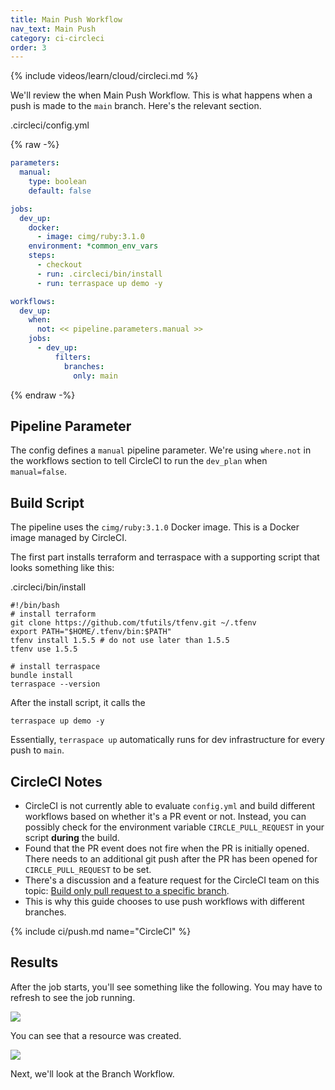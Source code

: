 ```yaml
---
title: Main Push Workflow
nav_text: Main Push
category: ci-circleci
order: 3
---
```


{% include videos/learn/cloud/circleci.md %}

We'll review the when Main Push Workflow. This is what happens when a push is made to the `main` branch. Here's the relevant section.

.circleci/config.yml

{% raw -%}
```yaml
parameters:
  manual:
    type: boolean
    default: false

jobs:
  dev_up:
    docker:
      - image: cimg/ruby:3.1.0
    environment: *common_env_vars
    steps:
      - checkout
      - run: .circleci/bin/install
      - run: terraspace up demo -y

workflows:
  dev_up:
    when:
      not: << pipeline.parameters.manual >>
    jobs:
      - dev_up:
          filters:
            branches:
              only: main
```
{% endraw -%}

## Pipeline Parameter

The config defines a `manual` pipeline parameter. We're using `where.not` in the workflows section to tell CircleCI to run the `dev_plan` when `manual=false`.

## Build Script

The pipeline uses the `cimg/ruby:3.1.0` Docker image. This is a Docker image managed by CircleCI.

The first part installs terraform and terraspace with a supporting script that looks something like this:

.circleci/bin/install

    #!/bin/bash
    # install terraform
    git clone https://github.com/tfutils/tfenv.git ~/.tfenv
    export PATH="$HOME/.tfenv/bin:$PATH"
    tfenv install 1.5.5 # do not use later than 1.5.5
    tfenv use 1.5.5

    # install terraspace
    bundle install
    terraspace --version

After the install script, it calls the

    terraspace up demo -y

Essentially, `terraspace up` automatically runs for dev infrastructure for every push to `main`.

## CircleCI Notes

* CircleCI is not currently able to evaluate `config.yml` and build different workflows based on whether it's a PR event or not. Instead, you can possibly check for the environment variable `CIRCLE_PULL_REQUEST` in your script **during** the build.
* Found that the PR event does not fire when the PR is initially opened. There needs to an additional git push after the PR has been opened for `CIRCLE_PULL_REQUEST` to be set.
* There's a discussion and a feature request for the CircleCI team on this topic: [Build only pull request to a specific branch](https://discuss.circleci.com/t/build-only-pull-request-to-a-specific-branch/903).
* This is why this guide chooses to use push workflows with different branches.

{% include ci/push.md name="CircleCI" %}

## Results

After the job starts, you'll see something like the following. You may have to refresh to see the job running.

![](https://img.boltops.com/images/terraspace/cloud/ci/circleci/push/push-ci-running.png)

You can see that a resource was created.

![](https://img.boltops.com/images/terraspace/cloud/ci/circleci/push/push-ci-finished.png)

Next, we'll look at the Branch Workflow.
